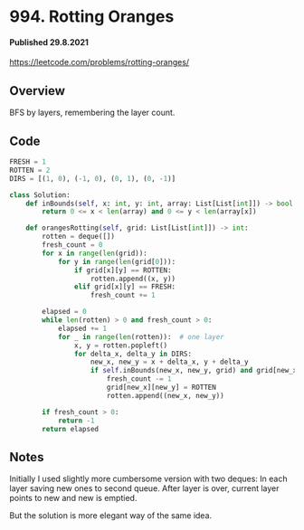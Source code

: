# 994. Rotting Oranges
#### Published 29.8.2021

<https://leetcode.com/problems/rotting-oranges/>

## Overview
BFS by layers, remembering the layer count.

## Code
```python
FRESH = 1
ROTTEN = 2
DIRS = [(1, 0), (-1, 0), (0, 1), (0, -1)]

class Solution:
    def inBounds(self, x: int, y: int, array: List[List[int]]) -> bool:
        return 0 <= x < len(array) and 0 <= y < len(array[x])

    def orangesRotting(self, grid: List[List[int]]) -> int:
        rotten = deque([])
        fresh_count = 0
        for x in range(len(grid)):
            for y in range(len(grid[0])):
                if grid[x][y] == ROTTEN:
                    rotten.append((x, y))
                elif grid[x][y] == FRESH:
                    fresh_count += 1

        elapsed = 0
        while len(rotten) > 0 and fresh_count > 0:
            elapsed += 1
            for _ in range(len(rotten)):  # one layer
                x, y = rotten.popleft()
                for delta_x, delta_y in DIRS:
                    new_x, new_y = x + delta_x, y + delta_y
                    if self.inBounds(new_x, new_y, grid) and grid[new_x][new_y] == FRESH:
                        fresh_count -= 1
                        grid[new_x][new_y] = ROTTEN
                        rotten.append((new_x, new_y))

        if fresh_count > 0:
            return -1
        return elapsed
```

## Notes
Initially I used slightly more cumbersome version with two deques: In each layer saving new ones to second queue. After layer is over, current layer points to new and new is emptied.

But the solution is more elegant way of the same idea.
